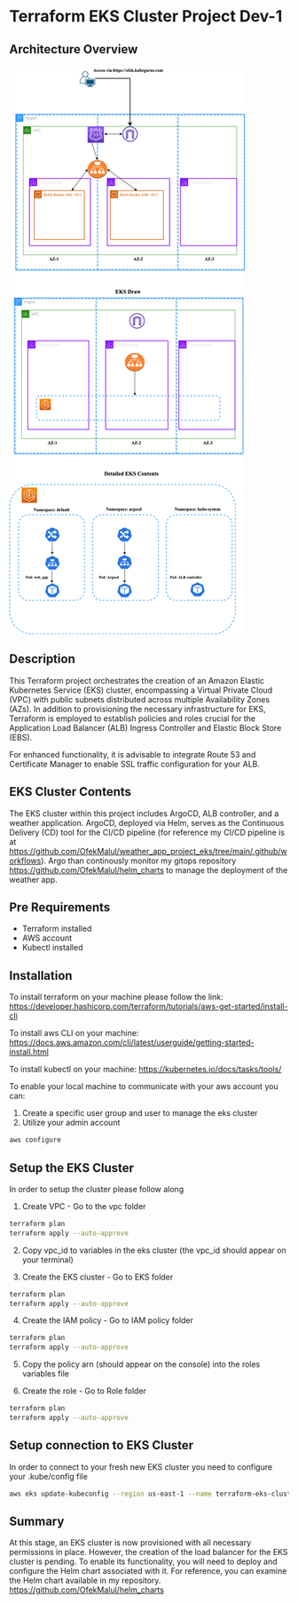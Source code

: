 # Terraform EKS Cluster Project Dev-1

## Architecture Overview
![alt text](./admin_ofek/architecture.png)

## Description
This Terraform project orchestrates the creation of an Amazon Elastic Kubernetes Service (EKS) cluster, encompassing a Virtual Private Cloud (VPC) with public subnets distributed across multiple Availability Zones (AZs). In addition to provisioning the necessary infrastructure for EKS, Terraform is employed to establish policies and roles crucial for the Application Load Balancer (ALB) Ingress Controller and Elastic Block Store (EBS).

For enhanced functionality, it is advisable to integrate Route 53 and Certificate Manager to enable SSL traffic configuration for your ALB.

## EKS Cluster Contents
The EKS cluster within this project includes ArgoCD, ALB controller, and a weather application. ArgoCD, deployed via Helm, serves as the Continuous Delivery (CD) tool for the CI/CD pipeline (for reference my CI/CD pipeline is at https://github.com/OfekMalul/weather_app_project_eks/tree/main/.github/workflows). Argo than continously monitor my gitops repository https://github.com/OfekMalul/helm_charts to manage the deployment of the weather app.

## Pre Requirements
* Terraform installed
* AWS account
* Kubectl installed
## Installation

To install terraform on your machine please follow the link:
https://developer.hashicorp.com/terraform/tutorials/aws-get-started/install-cli

To install aws CLI on your machine:
https://docs.aws.amazon.com/cli/latest/userguide/getting-started-install.html

To install kubectl on your machine:
https://kubernetes.io/docs/tasks/tools/

To enable your local machine to communicate with your aws account you can:
1. Create a specific user group and user to manage the eks cluster
2. Utilize your admin account

```bash
aws configure
```

## Setup the EKS Cluster
In order to setup the cluster please follow along
1. Create VPC - Go to the vpc folder
```bash
terraform plan
terraform apply --auto-approve
```

2. Copy vpc_id to variables in the eks cluster (the vpc_id should appear on your terminal)

3. Create the EKS cluster - Go to EKS folder
```bash
terraform plan
terraform apply --auto-approve
```

4. Create the IAM policy - Go to IAM policy folder
```bash
terraform plan
terraform apply --auto-approve
```

5. Copy the policy arn (should appear on the console) into the roles variables file

6. Create the role - Go to Role folder
```bash
terraform plan
terraform apply --auto-approve
```

## Setup connection to EKS Cluster
In order to connect to your fresh new EKS cluster you need to configure your .kube/config file

```bash
aws eks update-kubeconfig --region us-east-1 --name terraform-eks-cluster
```

## Summary
At this stage, an EKS cluster is now provisioned with all necessary permissions in place. However, the creation of the load balancer for the EKS cluster is pending. To enable its functionality, you will need to deploy and configure the Helm chart associated with it. For reference, you can examine the Helm chart available in my repository.
https://github.com/OfekMalul/helm_charts